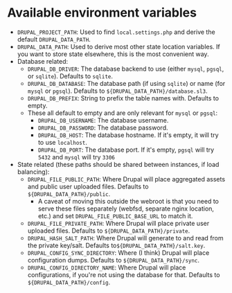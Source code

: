 # Available environment variables

- `DRUPAL_PROJECT_PATH`: Used to find `local.settings.php` and derive the default `DRUPAL_DATA_PATH`.
- `DRUPAL_DATA_PATH`: Used to derive most other state location variables. If
    you want to store state elsewhere, this is the most convenient way.
- Database related:
  - `DRUPAL_DB_DRIVER`: The database backend to use (either `mysql`, `pgsql`,
      or `sqlite`). Defaults to `sqlite`.
  - `DRUPAL_DB_DATABASE`: The database path (if using `sqlite`) or name (for
      `mysql` or `pgsql`). Defaults to `${DRUPAL_DATA_PATH}/database.sl3`.
  - `DRUPAL_DB_PREFIX`: String to prefix the table names with. Defaults to empty.
  - These all default to empty and are only relevant for `mysql` or `pgsql`:
    - `DRUPAL_DB_USERNAME`: The database username.
    - `DRUPAL_DB_PASSWORD`: The database password.
    - `DRUPAL_DB_HOST`: The database hostname. If it's empty, it will try to
        use `localhost`.
    - `DRUPAL_DB_PORT`: The database port. If it's empty, `pgsql` will try
        `5432` and `mysql` will try `3306`
- State related (these paths should be shared between instances, if load
    balancing):
  - `DRUPAL_FILE_PUBLIC_PATH`: Where Drupal will place aggregated assets and
      public user uploaded files. Defaults to `${DRUPAL_DATA_PATH}/public`.
    - A caveat of moving this outside the webroot is that you need to serve
        these files separately (webfsd, separate nginx location, etc.) and set
        `DRUPAL_FILE_PUBLIC_BASE_URL` to match it.
  - `DRUPAL_FILE_PRIVATE_PATH`: Where Drupal will place private user uploaded
      files. Defaults to `${DRUPAL_DATA_PATH}/private`.
  - `DRUPAL_HASH_SALT_PATH`: Where Drupal will generate to and read from the
      private key/salt. Defaults to`${DRUPAL_DATA_PATH}/salt.key`.
  - `DRUPAL_CONFIG_SYNC_DIRECTORY`: Where (I think) Drupal will place
      configuration dumps. Defaults to `${DRUPAL_DATA_PATH}/sync`.
  - `DRUPAL_CONFIG_DIRECTORY_NAME`: Where Drupal will place configurations, if
      you're not using the database for that. Defaults to
      `${DRUPAL_DATA_PATH}/config`.
